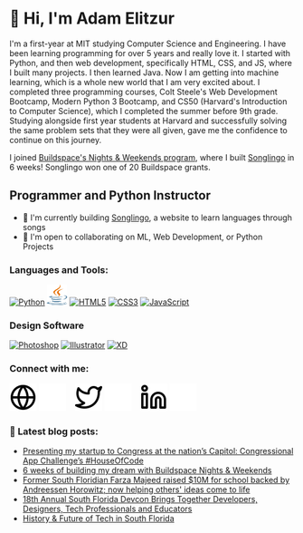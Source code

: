 # 👋 Hi, I'm Adam Elitzur

<!-- <picture>
  <source media="(prefers-color-scheme: dark)" srcset="img/portfolio-website-header-dark.png">
  <source media="(prefers-color-scheme: light)" srcset="img/portfolio-website-header-light.png">
  <img alt="banner for Adam Elitzur - programmer and Python instructor" src="img/portfolio-website-header-light.png">
</picture> -->

I'm a first-year at MIT studying Computer Science and Engineering. I have been learning programming for over 5 years and really love it. I started with Python, and then web development, specifically HTML, CSS, and JS, where I built many projects. I then learned Java. Now I am getting into machine learning, which is a whole new world that I am very excited about. I completed three programming courses, Colt Steele's Web Development Bootcamp, Modern Python 3 Bootcamp, and CS50 (Harvard's Introduction to Computer Science), which I completed the summer before 9th grade. Studying alongside first year students at Harvard and successfully solving the same problem sets that they were all given, gave me the confidence to continue on this journey.

I joined [Buildspace's Nights & Weekends program](https://buildspace.so), where I built [Songlingo](https://song-lingo.com) in 6 weeks! Songlingo won one of 20 Buildspace grants.

## Programmer and Python Instructor

- 🌱 I'm currently building [Songlingo](https://song-lingo.com), a website to learn languages through songs
- 🤝 I'm open to collaborating on ML, Web Development, or Python Projects

<p align="left">
  
### Languages and Tools:
<a href="https://www.python.org/" target="_blank" rel="noreferrer"><img src="https://raw.githubusercontent.com/danielcranney/readme-generator/main/public/icons/skills/python-colored.svg" width="36" height="36" alt="Python" /></a>
<a href="https://www.java.com/en/" target="_blank" rel="noreferrer"><img src="img/java.svg" width="36" height="36" alt="Java" /></a>
<a href="https://developer.mozilla.org/en-US/docs/Glossary/HTML5" target="_blank" rel="noreferrer"><img src="https://raw.githubusercontent.com/danielcranney/readme-generator/main/public/icons/skills/html5-colored.svg" width="36" height="36" alt="HTML5" /></a>
<a href="https://www.w3.org/TR/CSS/#css" target="_blank" rel="noreferrer"><img src="https://raw.githubusercontent.com/danielcranney/readme-generator/main/public/icons/skills/css3-colored.svg" width="36" height="36" alt="CSS3" /></a>
<a href="https://developer.mozilla.org/en-US/docs/Web/JavaScript" target="_blank" rel="noreferrer"><img src="https://raw.githubusercontent.com/danielcranney/readme-generator/main/public/icons/skills/javascript-colored.svg" width="36" height="36" alt="JavaScript" /></a>

  
### Design Software
<a href="https://www.adobe.com/products/photoshop.html" target="_blank" rel="noreferrer"><img src="https://raw.githubusercontent.com/danielcranney/readme-generator/main/public/icons/skills/photoshop-colored.svg" width="36" height="36" alt="Photoshop" /></a>
<a href="https://www.adobe.com/products/illustrator.html" target="_blank" rel="noreferrer"><img src="https://raw.githubusercontent.com/danielcranney/readme-generator/main/public/icons/skills/illustrator-colored.svg" width="36" height="36" alt="Illustrator" /></a>
<a href="https://www.adobe.com/products/xd/fonts/xd.html" target="_blank" rel="noreferrer"><img src="https://raw.githubusercontent.com/danielcranney/readme-generator/main/public/icons/skills/xd-colored.svg" width="36" height="36" alt="XD" /></a>
</p>


### Connect with me:

[![website](./img/globe-light.svg)](https://adamelitzur.com#gh-light-mode-only)
[![website](./img/globe-dark.svg)](https://adamelitzur.com#gh-dark-mode-only)
&nbsp;&nbsp;
[![website](./img/twitter-light.svg)](https://www.twitter.com/adamcandoit#gh-light-mode-only)
[![website](./img/twitter-dark.svg)](https://www.twitter.com/adamcandoit#gh-dark-mode-only)
&nbsp;&nbsp;
[![website](./img/linkedin-light.svg)](https://www.linkedin.com/in/adam-elitzur#gh-light-mode-only)
[![website](./img/linkedin-dark.svg)](https://www.linkedin.com/in/adam-elitzur#gh-dark-mode-only)
&nbsp;&nbsp;


### 📕 Latest blog posts:
<!-- BLOG-POST-LIST:START -->
- [Presenting my startup to Congress at the nation’s Capitol: Congressional App Challenge’s #HouseOfCode](https://blog.adamelitzur.com/presenting-my-startup-to-congress-at-the-nations-capitol-congressional-app-challenges-houseofcode)
- [6 weeks of building my dream with Buildspace Nights &amp; Weekends](https://blog.adamelitzur.com/6-weeks-of-building-my-dream-with-buildspace-nights-weekends)
- [Former South Floridian Farza Majeed raised $10M for school backed by Andreessen Horowitz; now helping others&#39; ideas come to life](https://blog.adamelitzur.com/former-south-floridian-farza-majeed-raised-10m-for-school-backed-by-andreessen-horowitz-now-helping-others-ideas-come-to-life)
- [18th Annual South Florida Devcon Brings Together Developers, Designers, Tech Professionals and Educators](https://blog.adamelitzur.com/18th-annual-south-florida-devcon-brings-together-developers-designers-tech-professionals-and-educators)
- [History &amp; Future of Tech in South Florida](https://blog.adamelitzur.com/history-future-of-tech-in-south-florida)
<!-- BLOG-POST-LIST:END -->
